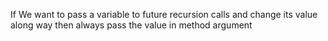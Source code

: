 If We want to pass a variable to future recursion calls and change its value along way then always pass the value in method argument 